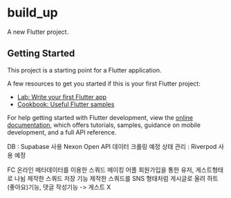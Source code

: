 # build_up

A new Flutter project.

## Getting Started

This project is a starting point for a Flutter application.

A few resources to get you started if this is your first Flutter project:

- [Lab: Write your first Flutter app](https://docs.flutter.dev/get-started/codelab)
- [Cookbook: Useful Flutter samples](https://docs.flutter.dev/cookbook)

For help getting started with Flutter development, view the
[online documentation](https://docs.flutter.dev/), which offers tutorials,
samples, guidance on mobile development, and a full API reference.


DB : Supabase 사용
Nexon Open API 데이터 크롤링 예정
상태 관리 : Riverpod 사용 예정

FC 온라인 메타데이터를 이용한 스쿼드 메이킹 어플
회원가입을 통한 유저, 게스트형태로 나뉨
제작한 스쿼드 저장 기능
제작한 스쿼드를 SNS 형태처럼 게시글로 올려 하트(좋아요)기능, 댓글 작성기능 -> 게스트 X

